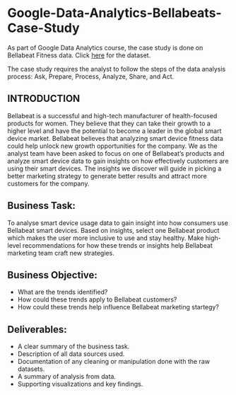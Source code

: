 # Google-Data-Analytics-Bellabeats-Case-Study

As part of Google Data Analytics course, the case study is done on Bellabeat Fitness data. Click [here](https://www.kaggle.com/arashnic/fitbit) for the dataset.

The case study requires the analyst to follow the steps of the data analysis process: Ask, Prepare, Process, Analyze, Share, and Act.


## INTRODUCTION

Bellabeat is a successful and high-tech manufacturer of health-focused products for women. They believe that they can take their growth to 
a higher level and have the potential to become a leader in the global smart device market. Bellabeat believes that analyzing smart device fitness
data could help unlock new growth opportunities for the company. We as the analyst team have been asked to focus on one of Bellabeat’s products
and analyze smart device data to gain insights on how effectively customers are using their smart devices. The insights we discover will guide in 
picking a better marketing strategy to generate better results and attract more customers for the company. 

## Business Task:

To analyse smart device usage data to gain insight into how consumers use Bellabeat smart devices. Based on insights, select one Bellabeat product which makes the user more inclusive to use and stay healthy. Make high-level recommendations for how these trends or insights help Bellabeat marketing team craft new strategies.


## Business Objective:

* What are the trends identified?
* How could these trends apply to Bellabeat customers?
* How could these trends help influence Bellabeat marketing startegy?

## Deliverables:

* A clear summary of the business task.
* Description of all data sources used.
* Documentation of any cleaning or manipulation done with the raw datasets.
* A summary of analysis from data.
* Supporting visualizations and key findings.
